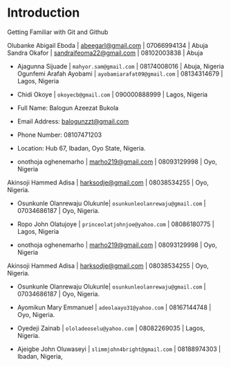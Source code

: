 # Introduction
Getting Familiar with Git and Github

Olubanke Abigail Eboda  | abeegarl@gmail.com | 07066994134 | Abuja
Sandra Okafor | sandraifeoma22@gmail.com | 08102003838 | Abuja
* Ajagunna Sijuade | `mahyor.sam@gmail.com` | 08174008016 | Abuja, Nigeria
Ogunfemi Arafah Ayobami | `ayobamiarafat09@gmail.com` | 08134314679 | Lagos, Nigeria
* Chidi Okoye | `okoyecb@gmail.com` | 090000888999 | Lagos, Nigeria

* Full Name: Balogun Azeezat Bukola
* Email Address: balogunzzt@gmail.com
* Phone Number: 08107471203
* Location: Hub 67, Ibadan, Oyo State, Nigeria.

* onothoja oghenemarho | marho219@gmail.com | 08093129998 | Oyo, Nigeria


Akinsoji Hammed Adisa | harksodje@gmail.com | 08038534255 | Oyo, Nigeria.

* Osunkunle Olanrewaju Olukunle| `osunkunleolanrewaju@gmail.com` | 07034686187 | Oyo, Nigeria.
* Ropo John Olatujoye | `princeolatjohnjoe@yahoo.com` | 08086180775 | Lagos, Nigeria

* onothoja oghenemarho | marho219@gmail.com | 08093129998 | Oyo, Nigeria


Akinsoji Hammed Adisa | harksodje@gmail.com | 08038534255 | Oyo, Nigeria.

* Osunkunle Olanrewaju Olukunle| `osunkunleolanrewaju@gmail.com` | 07034686187 | Oyo, Nigeria.

* Ayomikun Mary Emmanuel | `adeolaayo31@yahoo.com` | 08167144748 | Oyo, Nigeria.

* Oyedeji Zainab | `ololadeoselu@yahoo.com` | 08082269035 | Lagos, Nigeria.
* Ajeigbe John Oluwaseyi | `slimmjohn4bright@gmail.com` | 08188974303 | Ibadan, Nigeria,
